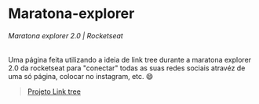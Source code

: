 # Maratona-explorer
###### Maratona explorer 2.0 | Rocketseat

<p>Uma página feita utilizando a ideia de link tree durante a maratona explorer 2.0 da rocketseat para "conectar" todas as suas redes sociais atravéz 
de uma só página, colocar no instagram, etc. 😄</p>

><a href="https://rictheodoro.github.io/maratonaexplorer-2.0/">Projeto Link tree</a>
